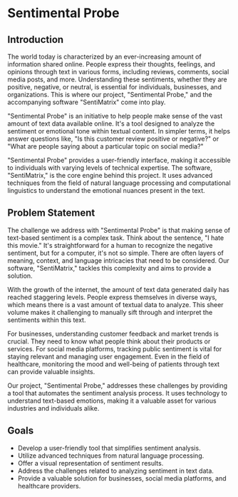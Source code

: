 
# Sentimental Probe

## Introduction

The world today is characterized by an ever-increasing amount of information shared online. People express their thoughts, feelings, and opinions through text in various forms, including reviews, comments, social media posts, and more. Understanding these sentiments, whether they are positive, negative, or neutral, is essential for individuals, businesses, and organizations. This is where our project, "Sentimental Probe," and the accompanying software "SentiMatrix" come into play.

"Sentimental Probe" is an initiative to help people make sense of the vast amount of text data available online. It's a tool designed to analyze the sentiment or emotional tone within textual content. In simpler terms, it helps answer questions like, "Is this customer review positive or negative?" or "What are people saying about a particular topic on social media?"

"Sentimental Probe" provides a user-friendly interface, making it accessible to individuals with varying levels of technical expertise. The software, "SentiMatrix," is the core engine behind this project. It uses advanced techniques from the field of natural language processing and computational linguistics to understand the emotional nuances present in the text.

## Problem Statement

The challenge we address with "Sentimental Probe" is that making sense of text-based sentiment is a complex task. Think about the sentence, "I hate this movie." It's straightforward for a human to recognize the negative sentiment, but for a computer, it's not so simple. There are often layers of meaning, context, and language intricacies that need to be considered. Our software, "SentiMatrix," tackles this complexity and aims to provide a solution.

With the growth of the internet, the amount of text data generated daily has reached staggering levels. People express themselves in diverse ways, which means there is a vast amount of textual data to analyze. This sheer volume makes it challenging to manually sift through and interpret the sentiments within this text.

For businesses, understanding customer feedback and market trends is crucial. They need to know what people think about their products or services. For social media platforms, tracking public sentiment is vital for staying relevant and managing user engagement. Even in the field of healthcare, monitoring the mood and well-being of patients through text can provide valuable insights.

Our project, "Sentimental Probe," addresses these challenges by providing a tool that automates the sentiment analysis process. It uses technology to understand text-based emotions, making it a valuable asset for various industries and individuals alike.

## Goals

- Develop a user-friendly tool that simplifies sentiment analysis.
- Utilize advanced techniques from natural language processing.
- Offer a visual representation of sentiment results.
- Address the challenges related to analyzing sentiment in text data.
- Provide a valuable solution for businesses, social media platforms, and healthcare providers.

